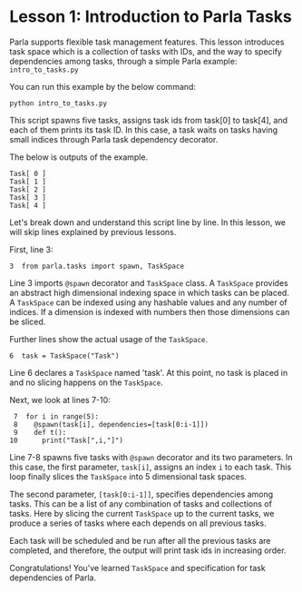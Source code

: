 # Lesson 1: Introduction to Parla Tasks

Parla supports flexible task management features. This lesson introduces
task space which is a collection of tasks with IDs, and the way to specify
dependencies among tasks, through a simple Parla example: `intro_to_tasks.py`

You can run this example by the below command:

```
python intro_to_tasks.py
```

This script spawns five tasks, assigns task ids from task[0] to task[4],
and each of them prints its task ID. In this case, a task waits on tasks
having small indices through Parla task dependency decorator.

The below is outputs of the example.


```
Task[ 0 ]
Task[ 1 ]
Task[ 2 ]
Task[ 3 ]
Task[ 4 ]
```

Let's break down and understand this script line by line.
In this lesson, we will skip lines explained by previous lessons.

First, line 3:

```
3  from parla.tasks import spawn, TaskSpace
```

Line 3 imports `@spawn` decorator and `TaskSpace` class.
A `TaskSpace` provides an abstract high dimensional indexing space in which tasks can be placed.
A `TaskSpace` can be indexed using any hashable values and any number of indices.
If a dimension is indexed with numbers then those dimensions can be sliced.

Further lines show the actual usage of the `TaskSpace`.

```
6  task = TaskSpace("Task")
```

Line 6 declares a `TaskSpace` named 'task'.
At this point, no task is placed in and no slicing happens on the `TaskSpace`.

Next, we look at lines 7-10:

```
 7  for i in range(5):
 8    @spawn(task[i], dependencies=[task[0:i-1]])
 9    def t():
10      print("Task[",i,"]")
```

Line 7-8 spawns five tasks with `@spawn` decorator and its two parameters.
In this case, the first parameter, `task[i]`, assigns an index `i` to each task.
This loop finally slices the `TaskSpace` into 5 dimensional task spaces.

The second parameter, `[task[0:i-1]]`, specifies dependencies among tasks.
This can be a list of any combination of tasks and collections of tasks.
Here by slicing the current `TaskSpace` up to the current tasks, we produce a series of tasks where each depends on all previous tasks.
<!--- Note that this is equivalent to just depending on the previous task --->
Each task will be scheduled and be run after all the previous tasks are completed, and
therefore, the output will print task ids in increasing order.

Congratulations! You've learned `TaskSpace` and specification for task dependencies of Parla.
